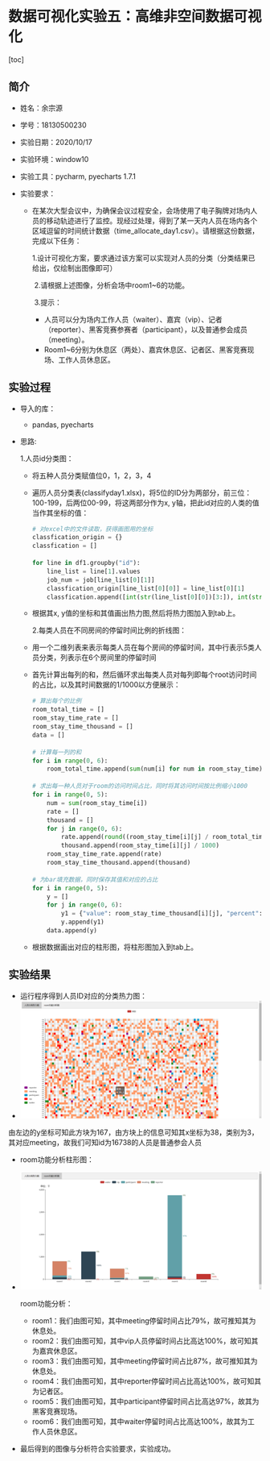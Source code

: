 # 数据可视化实验五：高维非空间数据可视化

[toc]

## 简介

- 姓名：余宗源

- 学号：18130500230

- 实验日期：2020/10/17

- 实验环境：window10

- 实验工具：pycharm,  pyecharts 1.7.1

- 实验要求：

  - 在某次大型会议中，为确保会议过程安全，会场使用了电子胸牌对场内人员的移动轨迹进行了监控。现经过处理，得到了某一天内人员在场内各个区域逗留的时间统计数据（time_allocate_day1.csv）。请根据这份数据，完成以下任务：

    ​	1.设计可视化方案，要求通过该方案可以实现对人员的分类（分类结果已给出，仅绘制出图像即可）

    ​	2.请根据上述图像，分析会场中room1~6的功能。

    ​	3.提示：

    - 人员可以分为场内工作人员（waiter）、嘉宾（vip）、记者（reporter）、黑客竞赛参赛者（participant），以及普通参会成员（meeting）。
    - Room1~6分别为休息区（两处）、嘉宾休息区、记者区、黑客竞赛现场、工作人员休息区。

## 实验过程

- 导入的库：

  - pandas,  pyecharts

- 思路:

    1.人员id分类图：

  + 将五种人员分类赋值位0，1，2，3，4

  + 遍历人员分类表(classifyday1.xlsx)，将5位的ID分为两部分，前三位：100-199，后两位00-99，将这两部分作为x, y轴，把此id对应的人类的值当作其坐标的值：

    ```python
    # 对excel中的文件读取，获得画图用的坐标
    classfication_origin = {}
    classfication = []
    
    for line in df1.groupby("id"):
        line_list = line[1].values
        job_num = job[line_list[0][1]]
        classfication_origin[line_list[0][0]] = line_list[0][1]
        classfication.append([int(str(line_list[0][0])[3:]), int(str(line_list[0][0])[:3]), job_num])
    ```

  + 根据其x, y值的坐标和其值画出热力图,然后将热力图加入到tab上。

    2.每类人员在不同房间的停留时间比例的折线图：

  + 用一个二维列表来表示每类人员在每个房间的停留时间，其中行表示5类人员分类，列表示在6个房间里的停留时间

  + 首先计算出每列的和，然后循环求出每类人员对每列即每个root访问时间的占比，以及其时间数据的1/1000以方便展示：

    ```python
    # 算出每个的比例
    room_total_time = []
    room_stay_time_rate = []
    room_stay_time_thousand = []
    data = []
    
    # 计算每一列的和
    for i in range(0, 6):
        room_total_time.append(sum(num[i] for num in room_stay_time))
    
    # 求出每一种人员对于room的访问时间占比，同时将其访问时间按比例缩小1000
    for i in range(0, 5):
        num = sum(room_stay_time[i])
        rate = []
        thousand = []
        for j in range(0, 6):
            rate.append(round((room_stay_time[i][j] / room_total_time[j]), 3))
            thousand.append(room_stay_time[i][j] / 1000)
        room_stay_time_rate.append(rate)
        room_stay_time_thousand.append(thousand)
    
    # 为bar填充数据，同时保存其值和对应的占比
    for i in range(0, 5):
        y = []
        for j in range(0, 6):
            y1 = {"value": room_stay_time_thousand[i][j], "percent": room_stay_time_rate[i][j]}
            y.append(y1)
        data.append(y)
    ```

  + 根据数据画出对应的柱形图，将柱形图加入到tab上。

## 实验结果

+ 运行程序得到人员ID对应的分类热力图：
+ ![heatmap](./heatmap.png)

由左边的y坐标可知此方块为167，由方块上的信息可知其x坐标为38，类别为3，其对应meeting，故我们可知id为16738的人员是普通参会人员

+ room功能分析柱形图：

+ ![bar](./bar.png)

  room功能分析：

  + room1：我们由图可知，其中meeting停留时间占比79%，故可推知其为休息处。
  + room2：我们由图可知，其中vip人员停留时间占比高达100%，故可知其为嘉宾休息区。
  + room3：我们由图可知，其中meeting停留时间占比87%，故可推知其为休息处。
  + room4：我们由图可知，其中reporter停留时间占比高达100%，故可知其为记者区。
  + room5：我们由图可知，其中participant停留时间占比高达97%，故其为黑客竞赛现场。
  + room6：我们由图可知，其中waiter停留时间占比高达100%，故其为工作人员休息区。

+ 最后得到的图像与分析符合实验要求，实验成功。